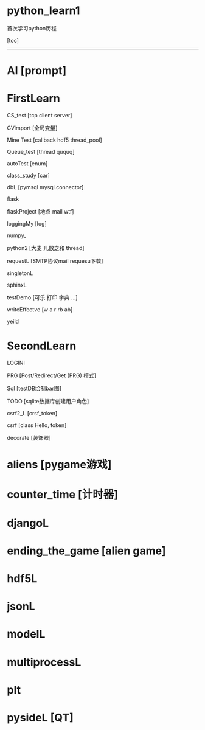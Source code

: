 # python_learn1
首次学习python历程

[toc]

***

# AI   [prompt]

# FirstLearn

   CS_test   [tcp client server]

   GVimport   [全局变量]

   Mine Test   [callback hdf5 thread_pool]

   Queue_test   [thread ququq]

   autoTest   [enum]

   class_study   [car]

   dbL   [pymsql  mysql.connector]

   flask

   flaskProject   [地点 mail wtf]

   loggingMy   [log]

   numpy_

   python2   [大麦 几数之和 thread]

   requestL   [SMTP协议mail requesu下载]

   singletonL

   sphinxL

   testDemo   [可乐 打印 字典 ...]

   writeEffectve   [w a r rb ab]

   yeild

# SecondLearn
   LOGINI

   PRG      [Post/Redirect/Get (PRG) 模式]

   Sql      [testDB绘制bar图]

   TODO      [sqlite数据库创建用户角色]

   csrf2_L   [crsf_token]

   csrf   [class Hello, token]
   
   decorate   [装饰器]

# aliens   [pygame游戏]

# counter_time   [计时器]

# djangoL

# ending_the_game   [alien game]

# hdf5L

# jsonL

# modelL

# multiprocessL

# plt

# pysideL   [QT]


